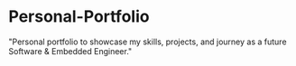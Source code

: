 # Personal-Portfolio
"Personal portfolio to showcase my skills, projects, and journey as a future Software &amp; Embedded Engineer."
